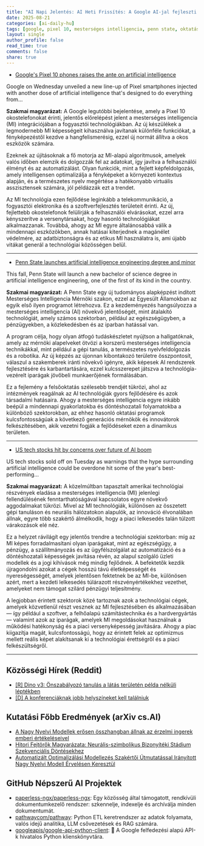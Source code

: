 ```yaml
---
title: "AI Napi Jelentés: AI Heti Frissítés: A Google AI-jal fejleszti a Pixelt, a Penn State AI szakot indít, és technológiai részvények válsága (2025-08-21)"
date: 2025-08-21
categories: [ai-daily-hu]
tags: [google, pixel 10, mesterséges intelligencia, penn state, oktatás, tech részvények, piaci trendek]
layout: single
author_profile: false
read_time: true
comments: false
share: true
---
```

- [Google's Pixel 10 phones raises the ante on artificial intelligence](https://abcnews.go.com/Technology/wireStory/googles-pixel-10-phones-raises-ante-artificial-intelligence-124815295)

Google on Wednesday unveiled a new line-up of Pixel smartphones injected with another dose of artificial intelligence that's designed to do everything from...

**Szakmai magyarázat:**
A Google legutóbbi bejelentése, amely a Pixel 10 okostelefonokat érinti, jelentős előrelépést jelent a mesterséges intelligencia (MI) integrációjában a fogyasztói technológiákban. Az új készülékek a legmodernebb MI képességeit kihasználva javítanak különféle funkciókat, a fényképezéstől kezdve a hangfelismerésig, ezzel új normát állítva a okos eszközök számára.

Ezeknek az újításoknak a fő motorja az MI-alapú algoritmusok, amelyek valós időben elemzik és dolgozzák fel az adatokat, így javítva a felhasználói élményt és az automatizálást. Olyan funkciók, mint a fejlett képfeldolgozás, amely intelligensen optimalizálja a fényképeket a környezeti kontextus alapján, és a természetes nyelv megértése a hatékonyabb virtuális asszisztensek számára, jól példázzák ezt a trendet.

Az MI technológia ezen fejlődése leginkább a telekommunikáció, a fogyasztói elektronika és a szoftverfejlesztés területeit érinti. Az új, fejlettebb okostelefonok felülírják a felhasználói elvárásokat, ezzel arra kényszerítve a versenytársakat, hogy hasonló technológiákat alkalmazzanak. Továbbá, ahogy az MI egyre általánosabbá válik a mindennapi eszközökben, annak hatásai kiterjednek a magánélet védelmére, az adatbiztonságra és az etikus MI használatra is, ami újabb vitákat generál a technológiai közösségen belül.

---
- [Penn State launches artificial intelligence engineering degree and minor](https://www.psu.edu/news/engineering/story/penn-state-launches-artificial-intelligence-engineering-degree-and-minor)

This fall, Penn State will launch a new bachelor of science degree in artificial intelligence engineering, one of the first of its kind in the country.

**Szakmai magyarázat:**
A Penn State egy új tudományos alapképzést indított Mesterséges Intelligencia Mérnöki szakon, ezzel az Egyesült Államokban az egyik első ilyen programot létrehozva. Ez a kezdeményezés hangsúlyozza a mesterséges intelligencia (AI) növekvő jelentőségét, mint átalakító technológiát, amely számos szektorban, például az egészségügyben, a pénzügyekben, a közlekedésben és az iparban hatással van.

A program célja, hogy olyan átfogó tudáskészletet nyújtson a hallgatóknak, amely az mérnöki alapelveket ötvözi a korszerű mesterséges intelligencia technikákkal, mint például a gépi tanulás, a természetes nyelvfeldolgozás és a robotika. Az új képzés az újonnan kibontakozó területre összpontosít, válaszul a szakemberek iránti növekvő igényre, akik képesek AI rendszerek fejlesztésére és karbantartására, ezzel kulcsszerepet játszva a technológia-vezérelt iparágak jövőbeli munkaerőjének formálásában.

Ez a fejlemény a felsőoktatás szélesebb trendjét tükrözi, ahol az intézmények reagálnak az AI technológiák gyors fejlődésére és azok társadalmi hatásaira. Ahogy a mesterséges intelligencia egyre inkább beépül a mindennapi gyakorlatokba és döntéshozatali folyamatokba a különböző szektorokban, az ehhez hasonló oktatási programok kulcsfontosságúak a következő generációs mérnökök és innovátorok felkészítésében, akik vezetni fogják a fejlődéseket ezen a dinamikus területen.

---
- [US tech stocks hit by concerns over future of AI boom](https://www.ft.com/content/33914f25-093c-4069-bb16-8626cfc15a51)

US tech stocks sold off on Tuesday as warnings that the hype surrounding artificial intelligence could be overdone hit some of the year's best-performing...

**Szakmai magyarázat:**
A közelmúltban tapasztalt amerikai technológiai részvények eladása a mesterséges intelligencia (MI) jelenlegi fellendülésének fenntarthatóságával kapcsolatos egyre növekvő aggodalmakat tükrözi. Mivel az MI technológiák, különösen az összetett gépi tanuláson és neurális hálózatokon alapulók, az innováció élvonalában állnak, egyre több szakértő álmélkodik, hogy a piaci lelkesedés talán túlzott várakozások elé néz.

Ez a helyzet rávilágít egy jelentős trendre a technológiai szektorban: míg az MI képes forradalmasítani olyan iparágakat, mint az egészségügy, a pénzügy, a szállítmányozás és az ügyfélszolgálat az automatizáció és a döntéshozatali képességek javítása révén, az alapul szolgáló üzleti modellek és a jogi kihívások még mindig fejlődnek. A befektetők kezdik újragondolni azokat a cégek hosszú távú életképességét és nyereségességét, amelyek jelentősen fektetnek be az MI-be, különösen azért, mert a kezdeti lelkesedés túlárazott részvényértékekhez vezethet, amelyeket nem támogat szilárd pénzügyi teljesítmény.

A legjobban érintett szektorok közé tartoznak azok a technológiai cégek, amelyek közvetlenül részt vesznek az MI fejlesztésében és alkalmazásában — így például a szoftver, a felhőalapú számítástechnika és a hardvergyártás — valamint azok az iparágak, amelyek MI megoldásokat használnak a működési hatékonyság és a piaci versenyképesség javítására. Ahogy a piac kiigazítja magát, kulcsfontosságú, hogy az érintett felek az optimizmus mellett reális képet alakítsanak ki a technológiai érettségről és a piaci felkészültségről.

---
## Közösségi Hírek (Reddit)
- [[R] Dino v3: Önszabályozó tanulás a látás területén példa nélküli léptékben](https://www.reddit.com/r/MachineLearning/comments/1ms9d2u/r_dino_v3_selfsupervised_learning_for_vision_at/)
- [[D] A konferenciáknak jobb helyszíneket kell találniuk](https://www.reddit.com/r/MachineLearning/comments/1mtfikh/d_conferences_need_to_find_better_venues/)

## Kutatási Főbb Eredmények (arXiv cs.AI)
- [A Nagy Nyelvi Modellek erősen összhangban állnak az érzelmi ingerek emberi értékeléseivel](https://arxiv.org/abs/2508.14214)
- [Hitori Fejtörők Magyarázata: Neurális-szimbolikus Bizonyítéki Stádium Szekvenciális Döntésekhez](https://arxiv.org/abs/2508.14294)
- [Automatizált Optimalizálási Modellezés Szakértői Útmutatással Irányított Nagy Nyelvi Modell Érvelésen Keresztül](https://arxiv.org/abs/2508.14410)

## GitHub Népszerű AI Projektek
- [paperless-ngx/paperless-ngx](paperless-ngx/paperless-ngx): Egy közösség által támogatott, rendkívüli dokumentumkezelő rendszer: szkennelje, indexelje és archíválja minden dokumentumát.
- [pathwaycom/pathway](pathwaycom/pathway): Python ETL keretrendszer az adatok folyamata, valós idejű analitika, LLM csővezetések és RAG számára.
- [googleapis/google-api-python-client](googleapis/google-api-python-client): 🐍 A Google felfedezési alapú API-k hivatalos Python klienskönyvtára.